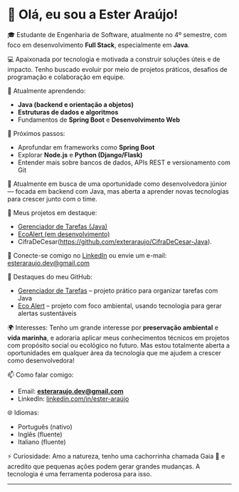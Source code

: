 # 👋 Olá, eu sou a Ester Araújo!

🎓 Estudante de Engenharia de Software, atualmente no 4º semestre, com foco em desenvolvimento **Full Stack**, especialmente em **Java**.

💻 Apaixonada por tecnologia e motivada a construir soluções úteis e de impacto. Tenho buscado evoluir por meio de projetos práticos, desafios de programação e colaboração em equipe.

🌱 Atualmente aprendendo:
- **Java (backend e orientação a objetos)**
- **Estruturas de dados e algoritmos**
- Fundamentos de **Spring Boot** e **Desenvolvimento Web**

🚀 Próximos passos:
- Aprofundar em frameworks como **Spring Boot**
- Explorar **Node.js** e **Python (Django/Flask)**
- Entender mais sobre bancos de dados, APIs REST e versionamento com Git

🎯 Atualmente em busca de uma oportunidade como desenvolvedora júnior — focada em backend com Java, mas aberta a aprender novas tecnologias para crescer junto com o time.

📌 Meus projetos em destaque:
- [Gerenciador de Tarefas (Java)](https://github.com/exteraraujo/gerenciador-de-tarefas-java)
- [EcoAlert (em desenvolvimento)](link_para_o_projeto_ecoalert)
- CifraDeCesar(https://github.com/exteraraujo/CifraDeCesar-Java). 

💼 Conecte-se comigo no [LinkedIn](https://www.linkedin.com/in/ester-ara%C3%BAjo-853447236/) ou envie um e-mail: esteraraujo.dev@gmail.com

📌 Destaques do meu GitHub:
- [Gerenciador de Tarefas](https://github.com/exteraraujo/gerenciador-de-tarefas-java) – projeto prático para organizar tarefas com Java
- [Eco Alert](https://github.com/exteraraujo/eco-alert) – projeto com foco ambiental, usando tecnologia para gerar alertas sustentáveis

🌍 Interesses:
Tenho um grande interesse por **preservação ambiental** e **vida marinha**, e adoraria aplicar meus conhecimentos técnicos em projetos com propósito social ou ecológico no futuro. Mas estou totalmente aberta a oportunidades em qualquer área da tecnologia que me ajudem a crescer como desenvolvedora!

📫 Como falar comigo:
- Email: **esteraraujo.dev@gmail.com**
- LinkedIn: [linkedin.com/in/ester-araújo](https://www.linkedin.com/in/ester-ara%C3%BAjo-853447236/)

🌐 Idiomas:
- Português (nativo)
- Inglês (fluente)
- Italiano (fluente)

⚡ Curiosidade:
Amo a natureza, tenho uma cachorrinha chamada Gaia 🐶 e acredito que pequenas ações podem gerar grandes mudanças. A tecnologia é uma ferramenta poderosa para isso.

---
